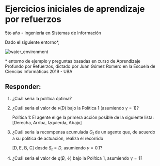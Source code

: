 
# Ejercicios iniciales de aprendizaje por refuerzos

5to año - Ingeniería en Sistemas de Información

Dado el siguiente entorno*,

![water_environment](images/8/warmup_environment.png)

\* entorno de ejemplo y preguntas basadas en curso de Aprendizaje Profundo por Refuerzos, dictado por Juan Gómez Romero en la Escuela de Ciencias Informáticas 2019 - UBA

## Responder:

1. ¿Cuál sería la política óptima?

2. ¿Cuál sería el valor de $v(D)$ bajo la Política 1 (asumiendo $\gamma=1$)?
    
    Política 1: El agente elige la primera acción posible de la siguiente lista: \[Derecha, Arriba, Izquierda, Abajo]
3. ¿Cuál sería la recompensa acumulada $G_t$ de un agente que, de acuerdo a su política de actuación, realiza el recorrido 

    \[D, E, B, C\] desde $S_t = D$, asumiendo $\gamma=0.1$?

4. ¿Cuál sería el valor de $q(B, ↓)$ bajo la Política 1, asumiendo $\gamma=1$? 


```python

```

